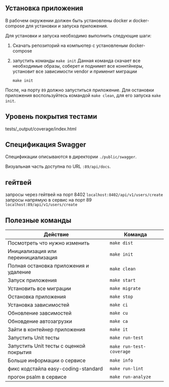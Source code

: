 ## Установка приложения
В рабочем окружении должен быть установлены docker и docker-compose для установки и запуска приложения.

Для установки и запуска необходимо выполнить следующие шаги:

1. Скачать репозиторий на компьютер с установленым docker-compose

2. запустить команды `make init`
   Данная команда скачает все необходимые образы, соберет и поднимет все коннтйнеры, установит все зависимости vendor и применит миграции
    ```shell script
    make init
    ```

После, на порту `89` должно запуститься приложение.
Для остановки приложения воспользуйтесь командой `make clean`, для его запуска `make init`.

## Уровень покрытия тестами
tests/_output/coverage/index.html

## Спецификация Swagger

Спецификации описываются в директории `./public/swagger`.

Визуальная часть доступна по URL `:89/api/docs`.

## гейтвей
запросы через гейтвей на порт 8402
`localhost:8402/api/v1/users/create`
запросы напрямую в сервис на порт 89
`localhost:89/api/v1/users/create`

## Полезные команды
|   Действие                                |   Команда                 |
|-------------------------------------------|---------------------------|
| Посмотреть что нужно изменить             | `make dist`               |
| Инициализация или переинициализация       | `make init`               |
| Полная остановка приложения и удаление    | `make clean`              |
| Запуск приложения                         | `make start`              |
| Установить все миграции                   | `make migrate`            |
| Остановка приложения                      | `make stop`               |
| Установка зависимостей                    | `make ci`                 |
| Обновление завсимостей                    | `make cu`                 |
| Обновдение автозагрузки                   | `make ca`                 |
| Зайти в контейнер приложения              | `make it`                 |
| Запустить Unit тесты                      | `make run-test`           |
| Запустить Unit тесты с оценкой покрытия   | `make run-test-coverage`  |
| Больше информации о сервисе               | `make info`               |
| фикс кодстайла easy-coding-standard       | `make run-lint`           |
| прогон psalm в сервисе                    | `make run-analyze`        |